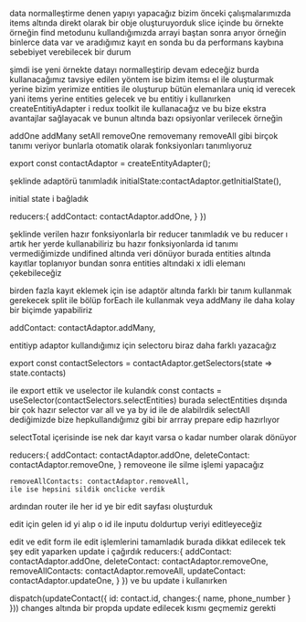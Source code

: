 data normalleştirme denen yapıyı yapacağız bizim önceki çalışmalarımızda items altında direkt olarak bir obje oluşturuyorduk slice içinde 
bu örnekte örneğin find metodunu kullandığımızda arrayi baştan sonra arıyor
örneğin binlerce data var ve aradığımız kayıt en sonda bu da performans kaybına sebebiyet verebilecek bir durum 

şimdi ise yeni örnekte datayı normalleştirip devam edeceğiz
burda kullanacağımız tavsiye edilen yöntem ise bizim itemsı el ile oluşturmak yerine bizim yerimize entities ile oluşturup bütün elemanlara uniq id verecek
yani items yerine entities gelecek 
ve bu entitiy i kullanırken createEntitiyAdapter i redux toolkit ile kullanacağız ve bu bize ekstra avantajlar sağlayacak 
ve bunun altında bazı opsiyonlar verilecek örneğin 

addOne addMany setAll removeOne removemany removeAll gibi birçok tanımı veriyor bunlarla otomatik olarak fonksiyonları tanımlıyoruz

export const contactAdaptor = createEntityAdapter();

şeklinde adaptörü tanımladık 
    initialState:contactAdaptor.getInitialState(),

initial state i bağladık 

  reducers:{
        addContact: contactAdaptor.addOne,
    }
})

şeklinde verilen hazır fonksiyonlarla bir reducer tanımladık ve bu reducer ı artık her yerde kullanabiliriz 
bu hazır fonksiyonlarda id tanımı vermediğimizde undifined altında veri dönüyor 
burada entities altında kayıtlar toplanıyor
 bundan sonra entities altındaki x idli elemanı çekebileceğiz 

 birden fazla kayıt eklemek için ise adaptör altında farklı bir tanım kullanmak gerekecek split ile bölüp forEach ile kullanmak veya addMany ile daha kolay bir biçimde yapabiliriz

addContact: contactAdaptor.addMany,

entitiyp adaptor kullandığımız için selectoru biraz daha farklı yazacağız

export const contactSelectors = contactAdaptor.getSelectors(state => state.contacts)

ile export ettik ve uselector ile kulandık 
const contacts = useSelector(contactSelectors.selectEntities)
burada selectEntities dışında bir çok hazır selector var all ve ya by id ile de alabilrdik selectAll dediğimizde bize hepkullandığımız gibi bir arrray prepare edip hazırlıyor

selectTotal içerisinde ise nek dar kayıt varsa o kadar number olarak dönüyor 

reducers:{
        addContact: contactAdaptor.addOne,
        deleteContact: contactAdaptor.removeOne,
    }
    removeone ile silme işlemi yapacağız 

    removeAllContacts: contactAdaptor.removeAll,
    ile ise hepsini sildik onclicke verdik 

ardından router ile her id ye bir edit sayfası oluşturduk 


edit için gelen id yi alıp o id ile inputu doldurtup veriyi editleyeceğiz 


edit ve edit form ile edit işlemlerini tamamladık 
burada dikkat edilecek tek şey edit yaparken update i çağırdık 
  reducers:{
        addContact: contactAdaptor.addOne,
        deleteContact: contactAdaptor.removeOne,
        removeAllContacts: contactAdaptor.removeAll,
        updateContact: contactAdaptor.updateOne,
    }
})
ve bu update i kullanırken 

 dispatch(updateContact({
            id: contact.id,
            changes:{
                name,
                phone_number
            }
        }))
changes altında bir propda update edilecek kısmı geçmemiz gerekti 



